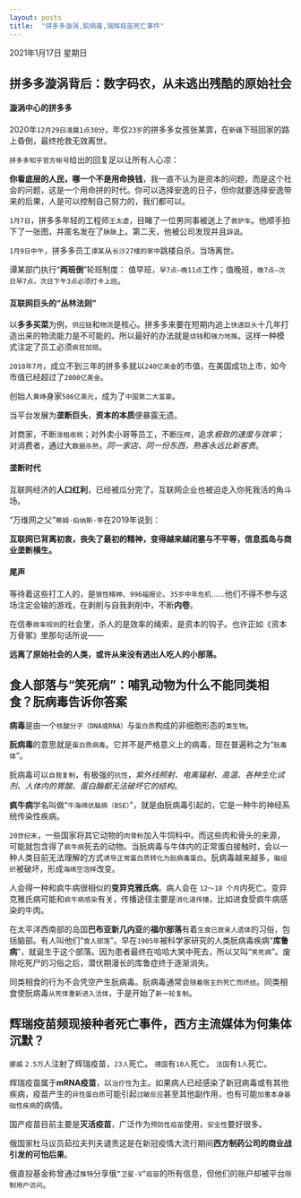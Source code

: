 ```yaml
---
layout: posts
title:  "拼多多漩涡,脘病毒,瑞辉疫苗死亡事件"
---
```


2021年1月17日 星期日
## 拼多多漩涡背后：数字码农，从未逃出残酷的原始社会

#### 漩涡中心的拼多多

2020年`12月29日凌晨1点30分`，年仅`23岁`的拼多多女孩张某霏，在`新疆`下班回家的路上昏倒，最终抢救无效离世。

`拼多多知乎官方帐号`给出的回复足以让所有人心凉：

**你看底层的人民，哪一个不是用命换钱**，我一直不认为是资本的问题，而是这个社会的问题，这是一个用命拼的时代。你可以选择安逸的日子，但你就要选择安逸带来的后果，人是可以控制自己努力的，我们都可以。

`1月7日`，拼多多年轻的工程师`王太虚`，目睹了一位男同事被送上了`救护车`。他顺手拍下了一张图，并匿名发在了`脉脉`上。第二天，他被公司发现并且`辞退`。

`1月9日中午`，拼多多员工`谭某`从`长沙27楼的家中`跳楼自杀，当场离世。

谭某部门执行“**两班倒**”轮班制度：
值早班，`早7点—晚11点`工作；值晚班，`晚7点—次日早7点，次日下午3点必须打卡上班`。

#### 互联网巨头的“丛林法则”

以**多多买菜**为例，`供应链`和`物流`是核心。拼多多来要在短期内追上`快递巨头`十几年打造出来的物流能力是不可能的。所以最好的办法就是`烧钱`和`强力地推`。这样一种模式注定了员工必须`疯狂加班`。

`2018年7月`，成立不到三年的拼多多就以`240亿美金`的市值，在美国成功上市，如今市值已经超过了`2000亿美金`。

创始人`黄峥`身家`586亿美元`，成为了`中国第二大富豪`。

当平台发展为**垄断巨头**，**资本的本质**便暴露无遗。

对商家，不断`涨租收税`；对外卖小哥等员工，不断`压榨`，追求*极致的速度与效率*；对消费者，通过大`数据杀熟`，*同一家店、同一份东西，熟客永远比新客贵*。

#### 垄断时代

互联网经济的**人口红利**，已经被瓜分完了。互联网企业也被迫走入你死我活的角斗场。

“万维网之父”`蒂姆·伯纳斯·李`在2019年说到：

**互联网已背离初衷，丧失了最初的精神，变得越来越闭塞与不平等，信息孤岛与商业垄断横生。**

#### 尾声

等待着这些打工人的，是`狼性精神`、`996福报论`、`35岁中年危机`……他们不得不参与这场注定会输的游戏，在剥削与自我剥削中，不断**内卷**。

在信奉`效率规则`的社会里，杀人的是效率的绳索，是资本的钩子。也许正如《资本万骨冢》里那句话所说——

**远离了原始社会的人类，或许从来没有逃出人吃人的小部落。**



## 食人部落与“笑死病”：哺乳动物为什么不能同类相食？朊病毒告诉你答案

**病毒**是由一个`核酸分子（DNA或RNA）`与`蛋白质`构成的非细胞形态的`类生物`。

**朊病毒**的意思就是`蛋白质病毒`。它并不是严格意义上的病毒，现在普遍称之为“`朊毒体`”。

朊病毒可以`自我复制`，有极强的`抗性`，*紫外线照射、电离辐射、高温、各种生化试剂、人体内的胃酸、蛋白酶都无法破坏它的结构*。

**疯牛病**学名叫做“`牛海绵状脑病（BSE）`”，就是由朊病毒引起的，它是一种牛的神经系统传染性疾病。

`20世纪末`，一些国家将其它动物的`肉骨粉`加入牛饲料中。而这些肉和骨头的来源，可能就包含得了`疯牛病`死去的动物。当朊病毒与牛体内的正常蛋白接触时，会以一种人类目前无法理解的方式`诱导正常蛋白质转化为朊病毒蛋白`。朊病毒越来越多，`脑组织`被破坏，形成`海绵空泡样`改变。

人会得一种和疯牛病很相似的**变异克雅氏病**。病人会在 `12～18 个月`内死亡。变异克雅氏病可能和`疯牛病感染`有关，传播途径主要是`消化道传播`，比如进食受疯牛病感染的牛肉。

在太平洋西南部的岛国**巴布亚新几内亚**的**福尔部落**有着`生食已故亲人遗体`的习俗，包括脑部。有人叫他们“`食人部落`”。早在`1905年`被科学家研究的人类朊病毒疾病“**库鲁病**”，就诞生于这个部落。因为患者最终在哈哈大笑中死去，所以又叫“`笑死病`”。废除吃死尸的习俗之后，潜伏期漫长的库鲁症终于逐渐消失。

同类相食的行为不会凭空产生朊病毒。朊病毒通常会`随着宿主的死亡而终结`。同类相食使朊病毒`从死体重新进入活体`，于是开始了`新一轮复制`。

## 辉瑞疫苗频现接种者死亡事件，西方主流媒体为何集体沉默？

`挪威` `2.5万`人注射了辉瑞疫苗，`23人`死亡。
`德国`有`10人`死亡。
`法国`有`1人`死亡。

辉瑞疫苗属于**mRNA疫苗**，以`治疗性`为主。如果病人已经感染了新冠病毒或有其他疾病，疫苗产生的`异性蛋白质`可能引起`过敏反应`甚至其他副作用，也有可能`加重本身基础性疾病`的病情。

国产疫苗目前主要是**灭活疫苗**，广泛作为`预防性疫苗`使用，`安全性`要好很多。

俄国家杜马议员茹拉夫列夫谴责这是在新冠疫情大流行期间**西方制药公司的商业战引发的可怕后果**。

俄直投基金称曾通过`推特`分享俄`“卫星-V”疫苗`的所有信息，但他们的账户却被平台`限制用户访问`。
